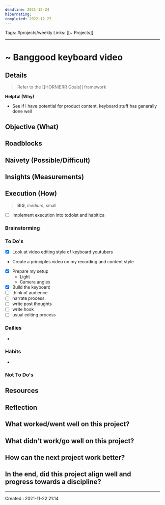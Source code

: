 ```yaml
---
deadline: 2021-12-24
hibernating:
completed: 2022-12-27
---
```

Tags: #projects/weekly
Links: [[~ Projects]]
___
# ~ Banggood keyboard video
## Details
> Refer to the [[HORNIERR Goals]] framework

**Helpful (Why)**
- See if I have potential for product content, keyboard stuff has generally done well

**Objective (What)**
- 

**Roadblocks**
- 

**Naivety (Possible/Difficult)**
- 

**Insights (Measurements)**
- 
## Execution (How)
> **BIG**, *medium*, small

- [ ] Implement execution into todoist and habitica
### Brainstorming
### To Do's
- [x] Look at video editing style of keyboard youtubers
- Create a principles video on my recording and content style
- [x] Prepare my setup
	- Light
	- Camera angles
- [x] Build the keyboard
- [ ] think of audience
- [ ] narrate process
- [ ] write post thoughts
- [ ] write hook
- [ ] usual editing process
### Dailies
- 
### Habits
- 
### Not To Do's
## Resources
## Reflection
**What worked/went well on this project?**
- 

**What didn't work/go well on this project?**
- 

**How can the next project work better?**
- 

**In the end, did this project align well and progress towards a discipline?**
- 

___
Created:: 2021-11-22 21:14
